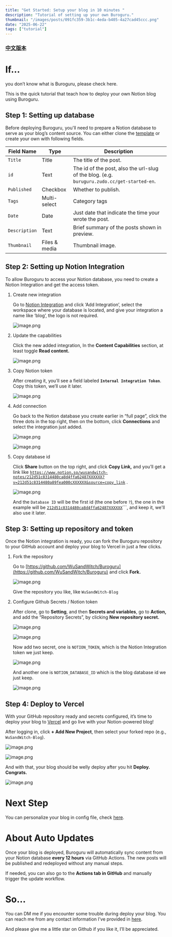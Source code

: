 ```yaml
---
title: "Get Started: Setup your blog in 10 minutes "
description: "Tutorial of setting up your own Buroguru."
thumbnail: "/images/posts/091fc359-3b1c-4eda-b405-4a27cad45ccc.png"
date: "2025-06-22"
tags: ["tutorial"]
---
```


### [中文版本](https://buroguru.zudo.cc/posts/get-started-zh)


# If…


you don’t know what is Buroguru, please check here.


This is the quick tutorial that teach how to deploy your own Notion blog using Buroguru.


## Step 1: Setting up database


Before deploying Buroguru, you'll need to prepare a Notion database to serve as your blog’s content source. You can either clone the [template](/21ad51c831448068b621f3b5def5dd2d) or create your own with following fields.


| Field Name    | Type          | Description                                                                                 |
| ------------- | ------------- | ------------------------------------------------------------------------------------------- |
| `Title`       | Title         | The title of the post.                                                                      |
| `id`          | Text          | The id of the post, also the url-slug of the blog. (e.g. `buruguru.zudo.cc/get-started-en`. |
| `Published`   | Checkbox      | Whether to publish.                                                                         |
| `Tags`        | Multi-select  | Category tags                                                                               |
| `Date`        | Date          | Just date that indicate the time your wrote the post.                                       |
| `Description` | Text          | Brief summary of the posts shown in preview.                                                |
| `Thumbnail`   | Files & media | Thumbnail image.                                                                            |


## Step 2: Setting up Notion Integration


To allow Buroguru to access your Notion database, you need to create a Notion Integration and get the access token.

1. Create new integration

	Go to [Notion Integration](https://www.notion.so/profile/integrations) and click ‘Add Integration’, select the workspace where your database is located, and give your integration a name like ‘blog’, the logo is not required.


	![image.png](/images/posts/44ffcf71-ad83-40b8-bf63-1ee8e52cbdf4.png)

2. Update the capabilities

	Click the new added integration, In the **Content Capabilities** section, at least toggle **Read content.**


	![image.png](/images/posts/a2177070-27ba-46e5-a6fd-a9677fb1b0c8.png)

3. Copy Notion token

	After creating it, you’ll see a field labeled **`Internal Integration Token`**. Copy this token, we’ll use it later.


	![image.png](/images/posts/01b0cef6-b229-4bbd-99fd-3a3197162522.png)

4. Add connection

	Go back to the Notion database you create earlier in “full page”, click the three dots in the top right, then on the bottom, click **Connections** and select the integration just added.


	![image.png](/images/posts/8264a719-fe6b-499f-a41e-4c957ddd2f16.png)


	![image.png](/images/posts/2a201d43-9d4a-4a36-892f-9b4503932345.png)

5. Copy database id

	Click **Share** button on the top right, and click **Copy Link,** and you’ll get a link like [`https://www.notion.so/wusandwitch-notes/212d51c8314480ca8d4ffa62487XXXXXX?v=212d51c8314480a89fea000cXXXXXX&source=copy_link`](https://www.notion.so/wusandwitch-notes/212d51c8314480ca8d4ffa624873e734?v=212d51c8314480a89fea000c43f4e73f) .


	![image.png](/images/posts/1ae57876-e503-4ba5-955f-90a91d479873.png)


	And the `Database ID` will be the first id (the one before `?`), the one in the example will be  [`212d51c8314480ca8d4ffa62487XXXXXX`](https://www.notion.so/wusandwitch-notes/212d51c8314480ca8d4ffa624873e734?v=212d51c8314480a89fea000c43f4e73f)```, and keep it, we'll also use it later.


## Step 3: Setting up repository and token


Once the Notion integration is ready, you can fork the Buroguru repository to your GitHub account and deploy your blog to Vercel in just a few clicks.

1. Fork the repository

	Go to [https://github.com/WuSandWitch/Buroguru](https://github.com/WuSandWitch/Buroguru) and click **Fork.**


	![image.png](/images/posts/cdd136da-f7ff-4caf-992b-76d8eadb2cc9.png)


	Give the repository you like, like `WuSandWitch-Blog`

2. Configure Github Secrets /  Notion token

	After clone, go to **Setting**, and then **Secrets and variables**, go to **Action,** and add the “Repository Secrets”, by clicking **New repository secret.**


	![image.png](/images/posts/e495acd9-2770-487f-9a42-26f24de8c658.png)


	![image.png](/images/posts/2d268a4b-f532-4d42-ae92-54c681ad6c22.png)


	Now add two secret, one is `NOTION_TOKEN`, which is the Notion Integration token we just keep.


	![image.png](/images/posts/536c140a-1f74-45b3-aa75-51fff5598c1c.png)


	And another one is `NOTION_DATABASE_ID` which is the blog database id we just keep.


	![image.png](/images/posts/280f94e0-e9e1-415d-a10d-42c07f923e39.png)


## Step 4: Deploy to Vercel


With your GitHub repository ready and secrets configured, it’s time to deploy your blog to [Vercel](https://vercel.com/) and go live with your Notion-powered blog!


After logging in, click **+ Add New Project**, then select your forked repo (e.g., `WuSandWitch-Blog`).


![image.png](/images/posts/d34e5b99-75d4-401a-ace6-6845725e6616.png)


![image.png](/images/posts/95cacac5-684d-4f35-bad6-546950d3f148.png)


And with that, your blog should be welly deploy after you hit **Deploy. Congrats.**


![image.png](/images/posts/209339c6-ae16-425b-b28d-70fb0a4b537b.png)


# Next Step


You can personalize your blog in config file, check [here](https://buroguru.zudo.cc/posts/config-guide-en).


# About Auto Updates


Once your blog is deployed, Buroguru will automatically sync content from your Notion database **every 12 hours** via GitHub Actions. The new posts will be published and redeployed without any manual steps.


If needed, you can also go to the **Actions tab in GitHub** and manually trigger the update workflow.


# So…


You can DM me if you encounter some trouble during deploy your blog. You can reach me from any contact information I’ve provided in [here](https://wusandwitch.zudo.cc/).


And please give me a little star on Github if you like it, I’ll be appreciated.

